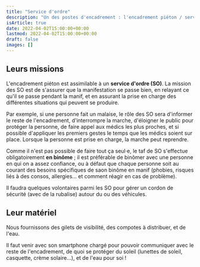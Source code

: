 ```yaml
---
title: "Service d'ordre"
description: "Un des postes d'encadrement : l'encadrement piéton / service d'ordre / SO le jour de la Marche des Fiertés."
isArticle: true
date: 2022-04-02T15:00:00+00:00
lastmod: 2022-04-02T15:00:00+00:00
draft: false
images: []
---
```


## Leurs missions

L'encadrement piéton est assimilable à un **service d'ordre (SO)**. La mission des SO est de s'assurer que la manifestation se passe bien, en relayant ce qu'il se passe pendant la manif, et en assurant la prise en charge des différentes situations qui peuvent se produire.

Par exemple, si une personne fait un malaise, le rôle des SO sera d'informer le reste de l'encadrement, d'interrompre la marche, d'éloigner le public pour protéger la personne, de faire appel aux médics les plus proches, et si possible d'appliquer les premiers gestes le temps que les médics soient sur place. Lorsque la personne est prise en charge, la marche peut reprendre.

Comme il n'est pas possible de faire tout ça seul·e, le taf de SO s'effectue obligatoirement **en binôme** ; il est préférable de binômer avec une personne en qui on a assez confiance, ou à défaut que chaque personne soit au courant des besoins spécifiques de saon binôme en manif (phobies, risques liés à des consos, allergies… et comment réagir en cas de problème).

Il faudra quelques volontaires parmi les SO pour gérer un cordon de sécurité (avec de la rubalise) autour du ou des véhicules.

## Leur matériel

Nous fournissons des gilets de visibilité, des compotes à distribuer, et de l'eau.

Il faut venir avec son smartphone chargé pour pouvoir communiquer avec le reste de l'encadrement, de quoi se protéger du soleil (lunettes de soleil, casquette, crème solaire…), et de l'eau pour soi !
